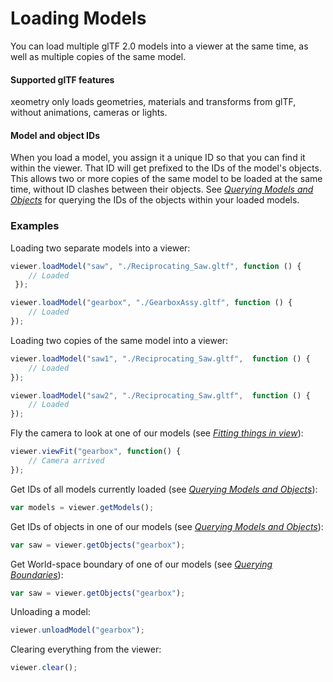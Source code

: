 # Loading Models

You can load multiple glTF 2.0 models into a viewer at the same time, as well as multiple copies of the same model.

#### Supported glTF features

xeometry only loads geometries, materials and transforms from glTF, without animations, cameras or lights.

#### Model and object IDs

When you load a model, you assign it a  unique ID so that you can find it within the viewer. That ID will get
prefixed to the IDs of the model's objects. This allows two or more copies of the same model to be loaded at the
same time, without ID clashes between their objects. See *[Querying Models and Objects](queryingModelsAndObjects.md)*
for querying the IDs of the objects within your loaded models.

### Examples

Loading two separate models into a viewer:

```javascript
viewer.loadModel("saw", "./Reciprocating_Saw.gltf", function () {
    // Loaded
 });

viewer.loadModel("gearbox", "./GearboxAssy.gltf", function () {
    // Loaded
});
```

Loading two copies of the same model into a viewer:

```javascript
viewer.loadModel("saw1", "./Reciprocating_Saw.gltf",  function () {
    // Loaded
});

viewer.loadModel("saw2", "./Reciprocating_Saw.gltf",  function () {
    // Loaded
});
```

Fly the camera to look at one of our models (see *[Fitting things in view](fittingThingsInView.md)*):

```javascript
viewer.viewFit("gearbox", function() {
    // Camera arrived
});
```

Get IDs of all models currently loaded (see *[Querying Models and Objects](queryingModelsAndObjects.md)*):

```javascript
var models = viewer.getModels();
```

Get IDs of objects in one of our models (see *[Querying Models and Objects](queryingModelsAndObjects.md)*):

```javascript
var saw = viewer.getObjects("gearbox");
```

Get World-space boundary of one of our models (see *[Querying Boundaries](queryingBoundaries.md)*):

```javascript
var saw = viewer.getObjects("gearbox");
```

Unloading a model:

```javascript
viewer.unloadModel("gearbox");
```

Clearing everything from the viewer:

```javascript
viewer.clear();
```



